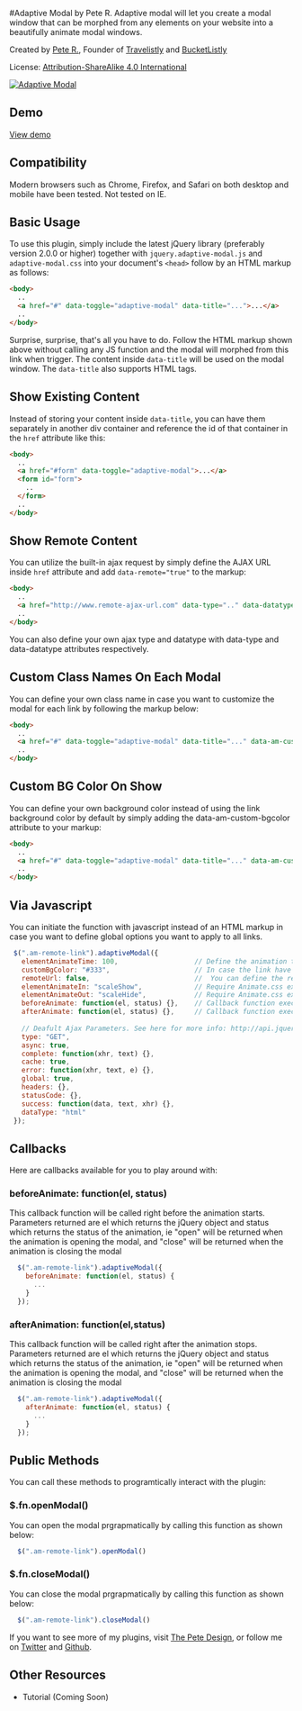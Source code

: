 #Adaptive Modal by Pete R.
Adaptive modal will let you create a modal window that can be morphed from any elements on your website into a beautifully animate modal windows. 


Created by [Pete R.](http://www.thepetedesign.com), Founder of [Travelistly](http://www.travelistly.com) and [BucketListly](http://www.bucketlistly.com)

License: [Attribution-ShareAlike 4.0 International](http://creativecommons.org/licenses/by-sa/4.0/deed.en_US)

[![Adaptive Modal](http://www.thepetedesign.com/images/adaptive-modal_image.png "Adaptive Modal")](http://www.thepetedesign.com/demos/adaptive-modal.html)


## Demo
[View demo](http://www.thepetedesign.com/demos/adaptive-modal_demo.html)

## Compatibility
Modern browsers such as Chrome, Firefox, and Safari on both desktop and mobile have been tested. Not tested on IE.

## Basic Usage
To use this plugin, simply include the latest jQuery library (preferably version 2.0.0 or higher) together with `jquery.adaptive-modal.js` and `adaptive-modal.css` into your document's `<head>` follow by an HTML markup as follows:

````html
<body>
  ..
  <a href="#" data-toggle="adaptive-modal" data-title="...">...</a>
  ..
</body>

````

Surprise, surprise, that's all you have to do. Follow the HTML markup shown above without calling any JS function and the modal will morphed from this link when trigger. The content inside `data-title` will be used on the modal window. The `data-title` also supports HTML tags.


## Show Existing Content
Instead of storing your content inside `data-title`, you can have them separately in another div container and reference the id of that container in the `href` attribute like this:

````html
<body>
  ..
  <a href="#form" data-toggle="adaptive-modal">...</a>
  <form id="form">
    ..
  </form>
  ..
</body>

````

## Show Remote Content
You can utilize the built-in ajax request by simply define the AJAX URL inside `href` attribute and add `data-remote="true"` to the markup:

````html
<body>
  ..
  <a href="http://www.remote-ajax-url.com" data-type=".." data-datatype=".." data-remote="true" data-toggle="adaptive-modal">...</a>
  ..
</body>

````

You can also define your own ajax type and datatype with data-type and data-datatype attributes respectively.

## Custom Class Names On Each Modal
You can define your own class name in case you want to customize the modal for each link by following the markup below:

````html
<body>
  ..
  <a href="#" data-toggle="adaptive-modal" data-title="..." data-am-custom-class="custom-class-name">...</a>
  ..
</body>

````

## Custom BG Color On Show
You can define your own background color instead of using the link background color by default by simply adding the data-am-custom-bgcolor attribute to your markup:

````html
<body>
  ..
  <a href="#" data-toggle="adaptive-modal" data-title="..." data-am-custom-bgcolor="#000">...</a>
  ..
</body>

````

## Via Javascript
You can initiate the function with javascript instead of an HTML markup in case you want to define global options you want to apply to all links.

````javascript
 $(".am-remote-link").adaptiveModal({
   elementAnimateTime: 100,                   // Define the animation time for each element to animate when the modal is openned/closed. The option accept milliseconds. The default value is 100.
   customBgColor: "#333",                     // In case the link have no background color to derive from you can set the background color of the modal here. The option accept HEX, RGB, and RGBA The default value is "#333333".
   remoteUrl: false,                          //  You can define the remote URL here as well as the markup. The option accept generic URL. The default value is false.
   elementAnimateIn: "scaleShow",             // Require Animate.css extension: You can define the element inside the modal its own entrance animation by putting the Animate.css class name here. The default value is the built-in scaleShow animation.
   elementAnimateOut: "scaleHide",            // Require Animate.css extension: You can define the element inside the modal its own exit animation by putting the Animate.css class name here. The default value is the built-in scaleHide animation.
   beforeAnimate: function(el, status) {},    // Callback function execute before the animation begins. Parameters available are el, and status which returns the jQuery object and the status of the animation, ie "open" will return when the animation is opening the modal, and vice versa, respectively. 
   afterAnimate: function(el, status) {},     // Callback function execute after the animation stops. Parameters available are el, and status which returns the jQuery object and the status of the animation, ie "close" will return when the animation is closing the modal, and vice versa, respectively. 
   
   // Deafult Ajax Parameters. See here for more info: http://api.jquery.com/jquery.ajax/
   type: "GET",
   async: true,
   complete: function(xhr, text) {},
   cache: true,
   error: function(xhr, text, e) {},
   global: true,
   headers: {},
   statusCode: {},
   success: function(data, text, xhr) {},
   dataType: "html"
 });
````

## Callbacks
Here are callbacks available for you to play around with:


### beforeAnimate: function(el, status)
This callback function will be called right before the animation starts. Parameters returned are el which returns the jQuery object and  status which returns the status of the animation, ie "open" will be returned when the animation is opening the modal, and "close" will be returned when the animation is closing the modal

````javascript
  $(".am-remote-link").adaptiveModal({
    beforeAnimate: function(el, status) {
      ...
    }
  });
````

### afterAnimation: function(el,status)
This callback function will be called right after the animation stops. Parameters returned are el which returns the jQuery object and  status which returns the status of the animation, ie "open" will be returned when the animation is opening the modal, and "close" will be returned when the animation is closing the modal

````javascript
  $(".am-remote-link").adaptiveModal({
    afterAnimate: function(el, status) {
      ...
    }
  });
````

## Public Methods
You can call these methods to programtically interact with the plugin:

### $.fn.openModal()

You can open the modal prgrapmatically by calling this function as shown below:

````javascript
  $(".am-remote-link").openModal()
````

### $.fn.closeModal()

You can close the modal prgrapmatically by calling this function as shown below:

````javascript
  $(".am-remote-link").closeModal()
````

If you want to see more of my plugins, visit [The Pete Design](http://www.thepetedesign.com/#plugins), or follow me on [Twitter](http://www.twitter.com/peachananr) and [Github](http://www.github.com/peachananr).

## Other Resources
- Tutorial (Coming Soon)